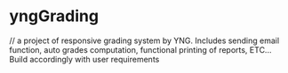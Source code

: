 # yngGrading
 // a project of responsive grading system by YNG. 
 Includes sending email function, auto grades computation, functional printing of reports, ETC...
 Build accordingly with user requirements
